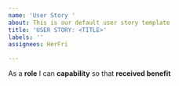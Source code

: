 ```yaml
---
name: 'User Story '
about: This is our default user story template
title: 'USER STORY: <TITLE>'
labels: ''
assignees: HerFri

---
```


As a **role** I can **capability** so that **received benefit**
